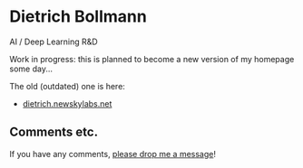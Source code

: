 
# Dietrich Bollmann

AI / Deep Learning R&D

Work in progress:  this is planned to become a new version of my homepage some day...

The old (outdated) one is here: 

  - [dietrich.newskylabs.net](http://dietrich.newskylabs.net/)


## Comments etc.

If you have any comments, [please drop me a message](http://dietrich.newskylabs.net/email)!

